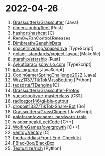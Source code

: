# 2022-04-26

1. [Grasscutters/Grasscutter](https://github.com/Grasscutters/Grasscutter "A server software reimplementation for a certain anime game.") [Java]
2. [dimensionhq/fleet](https://github.com/dimensionhq/fleet "🚀 The blazing fast build tool for Rust.") [Rust]
3. [hashcat/hashcat](https://github.com/hashcat/hashcat "World's fastest and most advanced password recovery utility") [C]
4. [Rem0o/FanControl.Releases](https://github.com/Rem0o/FanControl.Releases "This is the release repository for Fan Control, a highly customizable fan controlling software for Windows.") 
5. [Dimbreath/GenshinData](https://github.com/Dimbreath/GenshinData "Repository containing the game data for the game Genshin Impact.") 
6. [spacedriveapp/spacedrive](https://github.com/spacedriveapp/spacedrive "Spacedrive is an open source cross-platform file explorer, powered by a virtual distributed filesystem written in Rust.") [TypeScript]
7. [golang-standards/project-layout](https://github.com/golang-standards/project-layout "Standard Go Project Layout") [Makefile]
8. [starship/starship](https://github.com/starship/starship "☄🌌️ The minimal, blazing-fast, and infinitely customizable prompt for any shell!") [Rust]
9. [AykutSarac/jsonvisio.com](https://github.com/AykutSarac/jsonvisio.com "🧩 Visualize your JSON data onto graphs seamlessly.") [TypeScript]
10. [iptv-org/iptv](https://github.com/iptv-org/iptv "Collection of publicly available IPTV channels from all over the world") [JavaScript]
11. [CodinGame/SpringChallenge2022](https://github.com/CodinGame/SpringChallenge2022 "") [Java]
12. [Wizz1337/TikTokMassBotting](https://github.com/Wizz1337/TikTokMassBotting "TikTok Mass View & Share Boting ~ Unpatched") [Python]
13. [taosdata/TDengine](https://github.com/taosdata/TDengine "An open-source time-series database with high-performance, scalability and SQL support. It can be widely used in IoT, Connected Vehicles, DevOps, Energy, Finance and other fields.") [C]
14. [Grasscutters/Grasscutter-Protos](https://github.com/Grasscutters/Grasscutter-Protos "Protobuf files for Grasscutter") 
15. [vueschool/vue-masterclass](https://github.com/vueschool/vue-masterclass "🗂 Source code for The Vue 3 Masterclass") [CSS]
16. [radioegor146/gi-bin-output](https://github.com/radioegor146/gi-bin-output "Almost™ full Genshin Impact BinOutput data") 
17. [dropout1337/TikTok-Share-Bot](https://github.com/dropout1337/TikTok-Share-Bot "A fast TikTok share bot made in golang.") [Go]
18. [Grasscutters/GrassClipper](https://github.com/Grasscutters/GrassClipper "A launcher for quickly & easily switching server destinations.") [JavaScript]
19. [aolofsson/awesome-hardware-tools](https://github.com/aolofsson/awesome-hardware-tools "List of awesome open source hardware tools") 
20. [wisdompeak/LeetCode](https://github.com/wisdompeak/LeetCode "This repository contains the solutions and explanations to the algorithm problems on LeetCode. Only medium or above are included. All are written in C++/Python and implemented by myself. The problems attempted multiple times are labelled with hyperlinks.") [C++]
21. [WolfireGames/overgrowth](https://github.com/WolfireGames/overgrowth "Open Source codebase of the game Overgrowth by Wolfire Games LLC") [C++]
22. [ventoy/Ventoy](https://github.com/ventoy/Ventoy "A new bootable USB solution.") [C]
23. [thedaviddias/Front-End-Checklist](https://github.com/thedaviddias/Front-End-Checklist "🗂 The perfect Front-End Checklist for modern websites and meticulous developers") 
24. [FBlackBox/BlackBox](https://github.com/FBlackBox/BlackBox "BlackBox is a virtual engine, it can clone and run virtual application on Android, users don't have to install APK file to run the application on devices. BlackBox control all virtual applications, so you can do anything you want by using BlackBox.") 
25. [Textualize/rich](https://github.com/Textualize/rich "Rich is a Python library for rich text and beautiful formatting in the terminal.") [Python]
